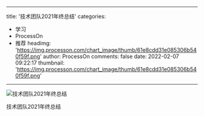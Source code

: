 
---
title: '技术团队2021年终总结'
categories: 
 - 学习
 - ProcessOn
 - 推荐
headimg: 'https://img.processon.com/chart_image/thumb/61e8cdd31e085306b540f59f.png'
author: ProcessOn
comments: false
date: 2022-02-07 09:22:17
thumbnail: 'https://img.processon.com/chart_image/thumb/61e8cdd31e085306b540f59f.png'
---

<div>   
<img class="thumb" alt="技术团队2021年终总结" src="https://img.processon.com/chart_image/thumb/61e8cdd31e085306b540f59f.png" referrerpolicy="no-referrer">
<p>技术团队2021年终总结</p>  
</div>
            
